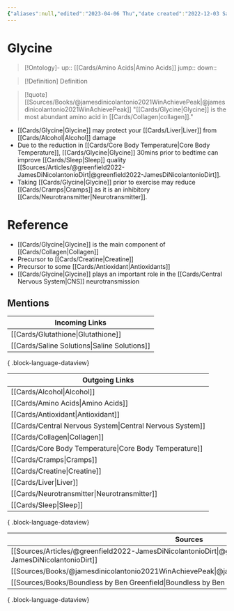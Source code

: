 ```yaml
---
{"aliases":null,"edited":"2023-04-06 Thu","date created":"2022-12-03 Sat","dg-publish":true,"permalink":"/cards/glycine/","dgPassFrontmatter":true}
---
```


# Glycine

> [!Ontology]-
> up:: [[Cards/Amino Acids\|Amino Acids]]
> jump::
> down:: 

> [!Definition] Definition
> 

> [!quote] [[Sources/Books/@jamesdinicolantonio2021WinAchievePeak\|@jamesdinicolantonio2021WinAchievePeak]]
> "[[Cards/Glycine\|Glycine]] is the most abundant amino acid in [[Cards/Collagen\|collagen]]."

- [[Cards/Glycine\|Glycine]] may protect your [[Cards/Liver\|Liver]] from [[Cards/Alcohol\|Alcohol]] damage
- Due to the reduction in [[Cards/Core Body Temperature\|Core Body Temperature]], [[Cards/Glycine\|Glycine]] 30mins prior to bedtime can improve [[Cards/Sleep\|Sleep]] quality [[Sources/Articles/@greenfield2022-JamesDiNicolantonioDirt\|@greenfield2022-JamesDiNicolantonioDirt]].
- Taking [[Cards/Glycine\|Glycine]] prior to exercise may reduce [[Cards/Cramps\|Cramps]] as it is an inhibitory [[Cards/Neurotransmitter\|Neurotransmitter]].

# Reference
- [[Cards/Glycine\|Glycine]] is the main component of [[Cards/Collagen\|Collagen]]
- Precursor to [[Cards/Creatine\|Creatine]]
- Precursor to some [[Cards/Antioxidant\|Antioxidants]]
- [[Cards/Glycine\|Glycine]] plays an important role in the [[Cards/Central Nervous System\|CNS]] neurotransmission

## Mentions
| Incoming Links                                  |
| ----------------------------------------------- |
| [[Cards/Glutathione\|Glutathione]]           |
| [[Cards/Saline Solutions\|Saline Solutions]] |

{ .block-language-dataview}

| Outgoing Links                                              |
| ----------------------------------------------------------- |
| [[Cards/Alcohol\|Alcohol]]                               |
| [[Cards/Amino Acids\|Amino Acids]]                       |
| [[Cards/Antioxidant\|Antioxidant]]                       |
| [[Cards/Central Nervous System\|Central Nervous System]] |
| [[Cards/Collagen\|Collagen]]                             |
| [[Cards/Core Body Temperature\|Core Body Temperature]]   |
| [[Cards/Cramps\|Cramps]]                                 |
| [[Cards/Creatine\|Creatine]]                             |
| [[Cards/Liver\|Liver]]                                   |
| [[Cards/Neurotransmitter\|Neurotransmitter]]             |
| [[Cards/Sleep\|Sleep]]                                   |

{ .block-language-dataview}

| Sources                                                                                                  |
| -------------------------------------------------------------------------------------------------------- |
| [[Sources/Articles/@greenfield2022-JamesDiNicolantonioDirt\|@greenfield2022-JamesDiNicolantonioDirt]] |
| [[Sources/Books/@jamesdinicolantonio2021WinAchievePeak\|@jamesdinicolantonio2021WinAchievePeak]]      |
| [[Sources/Books/Boundless by Ben Greenfield\|Boundless by Ben Greenfield]]                            |

{ .block-language-dataview}